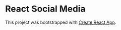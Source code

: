 
# React Social Media

This project was bootstrapped with [Create React App](https://github.com/facebook/create-react-app).

